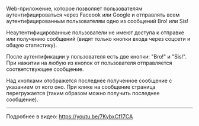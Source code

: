 Web-приложение, которое позволяет пользователям аутентифицироваться через Faceook или Google
и отправлять всем аутентифицированным пользователям одно из сообщений Bro! или Sis!

Неаутентифицированные пользователи не имеют доступа к отправке или получению сообщений
(видят только кнопки входа через соцсети и общую статистику).

После аутентификации у пользователя есть две кнопки: "Bro!" и "Sis!".
При нажитии на любую из кнопок от пользователя отправляется соответствующее сообщение.

Над кнопками отображется последнее полученное сообщение с указанием от кого оно.
При клике на сообщение страница перегружается (таким образом можно получить последнее сообщение).

_______________________________________________
Подробнее в видео: https://youtu.be/7KybxCf17CA
